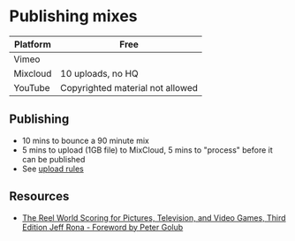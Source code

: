# Publishing mixes

| Platform | Free |
|-|-|
| Vimeo | |
| Mixcloud  | 10 uploads, no HQ |
| YouTube | Copyrighted material not allowed |

## Publishing

- 10 mins to bounce a 90 minute mix
- 5 mins to upload (1GB file) to MixCloud, 5 mins to "process" before it can be published
- See [upload rules](https://help.mixcloud.com/hc/en-us/articles/360004031080-What-are-the-Featured-Artist-Rules-and-why-is-my-upload-unavailable-for-copyright-reasons)

## Resources

- [The Reel World Scoring for Pictures, Television, and Video Games, Third Edition Jeff Rona - Foreword by Peter Golub](https://rowman.com/ISBN/9781538137758/The-Reel-World-Scoring-for-Pictures-Television-and-Video-Games-Third-Edition)


